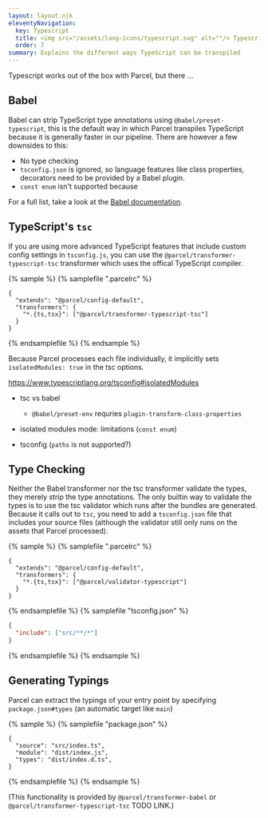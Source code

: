 ```yaml
---
layout: layout.njk
eleventyNavigation:
  key: Typescript
  title: <img src="/assets/lang-icons/typescript.svg" alt=""/> Typescript
  order: 7
summary: Explains the different ways TypeScript can be transpiled
---
```


Typescript works out of the box with Parcel, but there ...


## Babel

Babel can strip TypeScript type annotations using `@babel/preset-typescript`, this is the default way in which Parcel transpiles TypeScript because it is generally faster in our pipeline. There are however a few downsides to this:

- No type checking
- `tsconfig.json` is ignored, so language features like class properties, decorators need to be provided by a Babel plugin.
- `const enum` isn't supported because

For a full list, take a look at the [Babel documentation](https://babeljs.io/docs/en/babel-plugin-transform-typescript#caveats).



## TypeScript's `tsc`

If you are using more advanced TypeScript features that include custom config settings in `tsconfig.js`, you can use the `@parcel/transformer-typescript-tsc` transformer which uses the offical TypeScript compiler.


{% sample %}
{% samplefile ".parcelrc" %}

```json/3
{
  "extends": "@parcel/config-default",
  "transformers": {
    "*.{ts,tsx}": ["@parcel/transformer-typescript-tsc"]
  }
}
```

{% endsamplefile %}
{% endsample %}

Because Parcel processes each file individually, it implicitly sets `isolatedModules: true` in the tsc options.

https://www.typescriptlang.org/tsconfig#isolatedModules


- tsc vs babel
  - `@babel/preset-env` requries `plugin-transform-class-properties`

- isolated modules mode: limitations (`const enum`)
- tsconfig (`paths` is not supported?)




## Type Checking

Neither the Babel transformer nor the tsc transformer validate the types, they merely strip the type annotations. The only builtin way to validate the types is to use the tsc validator which runs after the bundles are generated. Because it calls out to `tsc`, you need to add a `tsconfig.json` file that includes your source files (although the validator still only runs on the assets that Parcel processed).

{% sample %}
{% samplefile ".parcelrc" %}

```json/3
{
  "extends": "@parcel/config-default",
  "transformers": {
    "*.{ts,tsx}": ["@parcel/validator-typescript"]
  }
}
```

{% endsamplefile %}
{% samplefile "tsconfig.json" %}

```json
{
  "include": ["src/**/*"]
}
```

{% endsamplefile %}
{% endsample %}



## Generating Typings

Parcel can extract the typings of your entry point by specifying `package.json#types` (an automatic target like `main`)


{% sample %}
{% samplefile "package.json" %}
```json/3
{
  "source": "src/index.ts",
  "module": "dist/index.js",
  "types": "dist/index.d.ts",
}
```
{% endsamplefile %}
{% endsample %}


(This functionality is provided by `@parcel/transformer-babel` or `@parcel/transformer-typescript-tsc` TODO LINK.)
